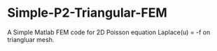 # Simple-P2-Triangular-FEM
A Simple Matlab FEM code for 2D Poisson equation Laplace(u) = -f on triangluar mesh.
